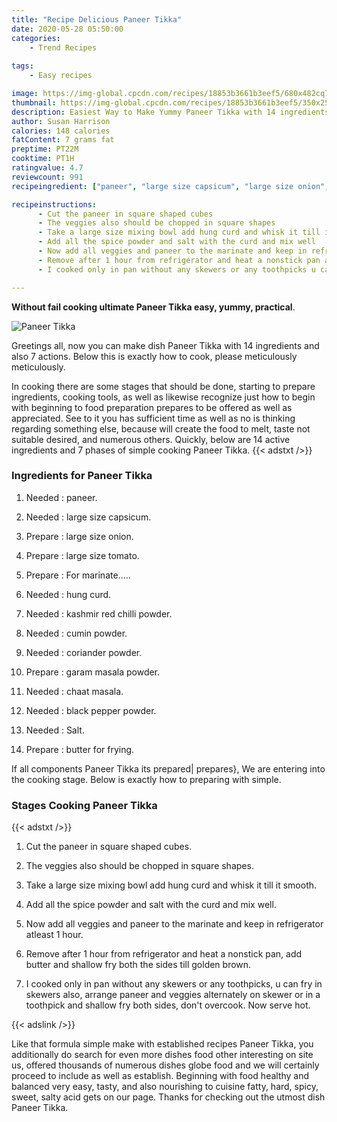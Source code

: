```yaml
---
title: "Recipe Delicious Paneer Tikka"
date: 2020-05-28 05:50:00
categories:
    - Trend Recipes
    
tags:
    - Easy recipes

image: https://img-global.cpcdn.com/recipes/18853b3661b3eef5/680x482cq70/paneer-tikka-recipe-main-photo.jpg
thumbnail: https://img-global.cpcdn.com/recipes/18853b3661b3eef5/350x250cq70/paneer-tikka-recipe-main-photo.jpg
description: Easiest Way to Make Yummy Paneer Tikka with 14 ingredients and 7 stages of easy cooking.
author: Susan Harrison
calories: 148 calories
fatContent: 7 grams fat
preptime: PT22M
cooktime: PT1H
ratingvalue: 4.7
reviewcount: 991
recipeingredient: ["paneer", "large size capsicum", "large size onion", "large size tomato", "For marinate", "hung curd", "kashmir red chilli powder", "cumin powder", "coriander powder", "garam masala powder", "chaat masala", "black pepper powder", "Salt", "butter for frying"]

recipeinstructions: 
      - Cut the paneer in square shaped cubes 
      - The veggies also should be chopped in square shapes 
      - Take a large size mixing bowl add hung curd and whisk it till it smooth 
      - Add all the spice powder and salt with the curd and mix well 
      - Now add all veggies and paneer to the marinate and keep in refrigerator atleast 1 hour 
      - Remove after 1 hour from refrigerator and heat a nonstick pan add butter and shallow fry both the sides till golden brown 
      - I cooked only in pan without any skewers or any toothpicks u can fry in skewers also arrange paneer and veggies alternately on skewer or in a toothpick and shallow fry both sides dont overcook Now serve hot

---
```




**Without fail cooking ultimate Paneer Tikka easy, yummy, practical**. 


![Paneer Tikka](https://img-global.cpcdn.com/recipes/18853b3661b3eef5/680x482cq70/paneer-tikka-recipe-main-photo.jpg "Paneer Tikka")




Greetings all, now you can make dish Paneer Tikka with 14 ingredients and also 7 actions. Below this is exactly how to cook, please meticulously meticulously.

In cooking there are some stages that should be done, starting to prepare ingredients, cooking tools, as well as likewise recognize just how to begin with beginning to food preparation prepares to be offered as well as appreciated. See to it you has sufficient time as well as no is thinking regarding something else, because will create the food to melt, taste not suitable desired, and numerous others. Quickly, below are 14 active ingredients and 7 phases of simple cooking Paneer Tikka.
{{< adstxt />}}

### Ingredients for Paneer Tikka


1. Needed  : paneer.

1. Needed  : large size capsicum.

1. Prepare  : large size onion.

1. Prepare  : large size tomato.

1. Prepare  : For marinate.....

1. Needed  : hung curd.

1. Needed  : kashmir red chilli powder.

1. Needed  : cumin powder.

1. Needed  : coriander powder.

1. Prepare  : garam masala powder.

1. Needed  : chaat masala.

1. Needed  : black pepper powder.

1. Needed  : Salt.

1. Prepare  : butter for frying.



If all components Paneer Tikka its prepared| prepares}, We are entering into the cooking stage. Below is exactly how to preparing with simple.

### Stages Cooking Paneer Tikka

{{< adstxt />}}


1. Cut the paneer in square shaped cubes.



1. The veggies also should be chopped in square shapes.



1. Take a large size mixing bowl add hung curd and whisk it till it smooth.



1. Add all the spice powder and salt with the curd and mix well.



1. Now add all veggies and paneer to the marinate and keep in refrigerator atleast 1 hour.



1. Remove after 1 hour from refrigerator and heat a nonstick pan, add butter and shallow fry both the sides till golden brown.



1. I cooked only in pan without any skewers or any toothpicks, u can fry in skewers also, arrange paneer and veggies alternately on skewer or in a toothpick and shallow fry both sides, don&#39;t overcook. Now serve hot.





{{< adslink />}}

Like that formula simple make with established recipes Paneer Tikka, you additionally do search for even more dishes food other interesting on site us, offered thousands of numerous dishes globe food and we will certainly proceed to include as well as establish. Beginning with food healthy and balanced very easy, tasty, and also nourishing to cuisine fatty, hard, spicy, sweet, salty acid gets on our page. Thanks for checking out the utmost dish Paneer Tikka.
